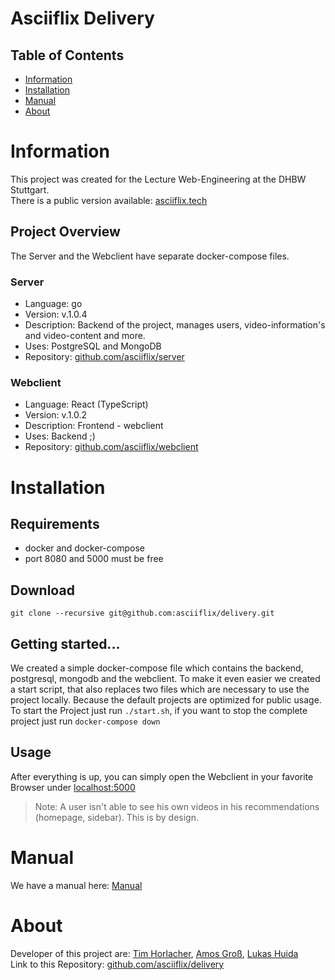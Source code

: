 # Asciiflix Delivery

## Table of Contents

- [Information](#information)
- [Installation](#installation)
- [Manual](#manual)
- [About](#about)

# Information

This project was created for the Lecture Web-Engineering at the DHBW Stuttgart. <br>
There is a public version available: [asciiflix.tech](https://asciiflix.tech) <br>

## Project Overview

The Server and the Webclient have separate docker-compose files.

### Server

- Language: go
- Version: v.1.0.4
- Description: Backend of the project, manages users, video-information's and video-content and more.
- Uses: PostgreSQL and MongoDB
- Repository: [github.com/asciiflix/server](https://github.com/asciiflix/server)

### Webclient

- Language: React (TypeScript)
- Version: v.1.0.2
- Description: Frontend - webclient
- Uses: Backend ;)
- Repository: [github.com/asciiflix/webclient](https://github.com/asciiflix/webclient)

# Installation

## Requirements

- docker and docker-compose
- port 8080 and 5000 must be free

## Download

```
git clone --recursive git@github.com:asciiflix/delivery.git
```

## Getting started...

We created a simple docker-compose file which contains the backend, postgresql, mongodb and the webclient. To make it even easier we created a start script, that also replaces two files which are necessary to use the project locally. Because the default projects are optimized for public usage. <br>
To start the Project just run `./start.sh`, if you want to stop the complete project just run `docker-compose down`

## Usage

After everything is up, you can simply open the Webclient in your favorite Browser under [localhost:5000](http://localhost:5000)
> Note: A user isn't able to see his own videos in his recommendations (homepage, sidebar). This is by design.

# Manual

We have a manual here: [Manual](manual.md)

# About

Developer of this project are: [Tim Horlacher](https://github.com/eintim), [Amos Groß](https://github.com/grossamos), [Lukas Huida](https://github.com/LukasLJL) <br>
Link to this Repository: [github.com/asciiflix/delivery](https://github.com/asciiflix/delivery)
